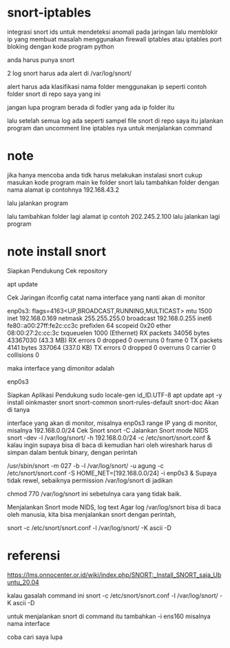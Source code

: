 # snort-iptables
integrasi snort ids untuk mendeteksi anomali pada jaringan lalu memblokir ip yang membuat masalah menggunakan firewall iptables atau iptables port bloking dengan kode program python


anda harus punya snort

2 log snort harus ada alert di /var/log/snort/ 

alert harus ada klasifikasi nama folder menggunakan ip seperti contoh folder snort di repo saya yang ini

jangan lupa program berada di fodler yang ada ip folder itu 

lalu setelah semua log ada seperti sampel file snort di repo saya itu jalankan program dan uncomment line iptables nya untuk menjalankan command

# note 
jika hanya mencoba anda tidk harus melakukan instalasi snort cukup masukan kode program main ke folder snort lalu tambahkan folder dengan nama alamat ip contohnya 192.168.43.2

lalu jalankan program

lalu tambahkan folder lagi alamat ip contoh 202.245.2.100 lalu jalankan lagi program

# note install snort



Siapkan Pendukung
Cek repository

apt update

Cek Jaringan
ifconfig
catat nama interface yang nanti akan di monitor

enp0s3: flags=4163<UP,BROADCAST,RUNNING,MULTICAST>  mtu 1500
        inet 192.168.0.169  netmask 255.255.255.0  broadcast 192.168.0.255
        inet6 fe80::a00:27ff:fe2c:cc3c  prefixlen 64  scopeid 0x20<link>
        ether 08:00:27:2c:cc:3c  txqueuelen 1000  (Ethernet)
        RX packets 34056  bytes 43367030 (43.3 MB)
        RX errors 0  dropped 0  overruns 0  frame 0
        TX packets 4141  bytes 337064 (337.0 KB)
        TX errors 0  dropped 0 overruns 0  carrier 0  collisions 0

maka interface yang dimonitor adalah

enp0s3

Siapkan Aplikasi Pendukung
sudo locale-gen id_ID.UTF-8
apt update
apt -y install oinkmaster snort snort-common snort-rules-default snort-doc
Akan di tanya

interface yang akan di monitor, misalnya enp0s3
range IP yang di monitor, misalnya 192.168.0.0/24
Cek Snort
snort -C
Jalankan Snort mode NIDS
snort -dev -l /var/log/snort/ -h 192.168.0.0/24 -c /etc/snort/snort.conf &
kalau ingin supaya bisa di baca di kemudian hari oleh wireshark harus di simpan dalam bentuk binary, dengan perintah

/usr/sbin/snort -m 027 -b -l /var/log/snort/ -u agung -c /etc/snort/snort.conf -S HOME_NET=[192.168.0.0/24] -i enp0s3 &
Supaya tidak rewel, sebaiknya permission /var/log/snort di jadikan

chmod 770 /var/log/snort
ini sebetulnya cara yang tidak baik.

Menjalankan Snort mode NIDS, log text
Agar log /var/log/snort bisa di baca oleh manusia, kita bisa menjalankan snort dengan perintah,

snort -c /etc/snort/snort.conf -l /var/log/snort/ -K ascii -D


# referensi

https://lms.onnocenter.or.id/wiki/index.php/SNORT:_Install_SNORT_saja_Ubuntu_20.04

kalau gasalah command ini   snort -c /etc/snort/snort.conf -l /var/log/snort/ -K ascii -D 

untuk menjalankan snort di command itu tambahkan -i ens160 misalnya nama interface 

coba cari saya lupa 
